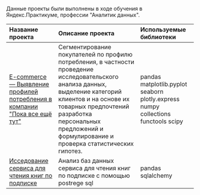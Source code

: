 Данные проекты были выполнены в ходе обучения в Яндекс.Практикуме, профессии "Аналитик данных".


|Название проекта|Описание проекта|Используемые библиотеки
|:----|:----|:----|
|[E-commerce — Выявление профилей потребления в компании "Пока все ещё тут"](consumption-profiles)|Сегментирование покупателей по профилю потребления, в частности проведение исследовательского анализа данных, выделение категорий клиентов и на основе их товарных предпочтений разработка персональных предложений и формулирование и проверка статистических гипотез.|pandas matplotlib.pyplot seaborn plotly.express numpy collections functools scipy
|[Исседование сервиса для чтения книг по подписке](sql-book-reading-service)|Анализ баз данных сервиса для чтения книг по подписке с помощью postrege sql|pandas sqlalchemy

